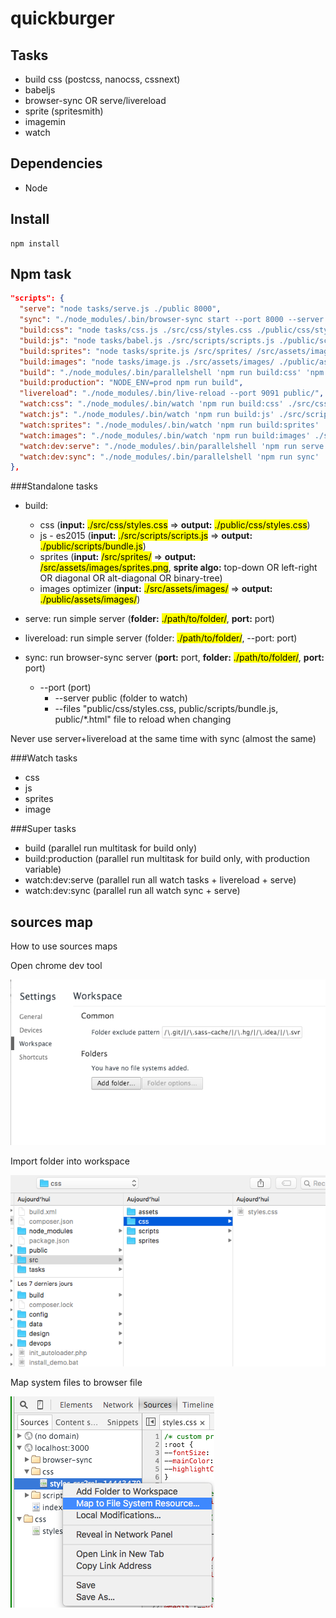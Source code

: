# quickburger

## Tasks

- build css (postcss, nanocss, cssnext)
- babeljs
- browser-sync OR serve/livereload
- sprite (spritesmith)
- imagemin
- watch

## Dependencies

- Node

## Install

```shell
npm install
```

## Npm task

```json
"scripts": {
  "serve": "node tasks/serve.js ./public 8000",
  "sync": "./node_modules/.bin/browser-sync start --port 8000 --server public --files \"public/css/styles.css, public/scripts/bundle.js, public/*.html\"",
  "build:css": "node tasks/css.js ./src/css/styles.css ./public/css/styles.css",
  "build:js": "node tasks/babel.js ./src/scripts/scripts.js ./public/scripts/bundle.js",
  "build:sprites": "node tasks/sprite.js /src/sprites/ /src/assets/images/sprites.png alt-diagonal",
  "build:images": "node tasks/image.js ./src/assets/images/ ./public/assets/images/",
  "build": "./node_modules/.bin/parallelshell 'npm run build:css' 'npm run build:js' 'npm run build:sprites' 'npm run build:images'",
  "build:production": "NODE_ENV=prod npm run build",
  "livereload": "./node_modules/.bin/live-reload --port 9091 public/",
  "watch:css": "./node_modules/.bin/watch 'npm run build:css' ./src/css/",
  "watch:js": "./node_modules/.bin/watch 'npm run build:js' ./src/scripts/",
  "watch:sprites": "./node_modules/.bin/watch 'npm run build:sprites' ./src/sprites/",
  "watch:images": "./node_modules/.bin/watch 'npm run build:images' ./src/assets/images/",
  "watch:dev:serve": "./node_modules/.bin/parallelshell 'npm run serve' 'npm run watch:css' 'npm run watch:js' 'npm run watch:sprites' 'npm run watch:images' 'npm run livereload'",
  "watch:dev:sync": "./node_modules/.bin/parallelshell 'npm run sync' 'npm run watch:css' 'npm run watch:js' 'npm run watch:sprites' 'npm run watch:images'"
},
```

###Standalone tasks

- build: 
	- css (**input:** <mark>./src/css/styles.css</mark> => **output:** <mark>./public/css/styles.css</mark>)
	- js - es2015 (**input:** <mark>./src/scripts/scripts.js</mark> => **output:** <mark>./public/scripts/bundle.js</mark>)
	- sprites (**input:** <mark>/src/sprites/</mark> => **output:** <mark>/src/assets/images/sprites.png</mark>, **sprite algo:** top-down OR left-right OR diagonal OR alt-diagonal OR binary-tree)
	- images optimizer (**input:** <mark>./src/assets/images/</mark> => **output:** <mark>./public/assets/images/</mark>)

- serve: run simple server (**folder:** <mark>./path/to/folder/</mark>, **port:** port)
- livereload: run simple server (folder: <mark>./path/to/folder/</mark>, --port: port)

- sync: run browser-sync server (**port:** port, **folder:** <mark>./path/to/folder/</mark>, **port:** port)
  - --port (port)
	- --server public (folder to watch)
	- --files \"public/css/styles.css, public/scripts/bundle.js, public/*.html\" file to reload when changing

Never use server+livereload at the same time with sync (almost the same)

###Watch tasks

- css
- js
- sprites
- image

###Super tasks

- build (parallel run multitask for build only)
- build:production (parallel run multitask for build only, with production variable)
- watch:dev:serve (parallel run all watch tasks + livereload + serve)
- watch:dev:sync (parallel run all watch sync + serve)

## sources map

How to use sources maps

Open chrome dev tool

![Add folder](tasks/assets/add-folder.png)

Import folder into workspace

![import folder](tasks/assets/import-folder.png)

Map system files to browser file

![map files](tasks/assets/map-file.png)
